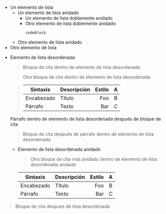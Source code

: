 - Un elemento de lista
   + Un elemento de lista anidado
      * Un elemento de lista doblemente anidado
      * Otro elemento de lista doblemente anidado
         ```
         codeblock
         ```
   + Otro elemento de lista anidado
- Otro elemento de lista

+ Elemento de lista desordenada
   > Bloque de cita dentro de elemento de lista desordenada

   > Otro bloque de cita dentro de elemento de lista desordenada

   > | Sintaxis | Descripción | Estilo | A |
   > | --- | :-- | --: | :-: |
   > | Encabezado | Título | Foo | B |
   > | Párrafo | Texto | Bar | C |

   Párrafo dentro de elemento de lista desordenada después de bloque de cita

   > Bloque de cita después de párrafo dentro de elemento de lista desordenada

   - Elemento de lista desordenada anidado
      > Otro bloque de cita más anidado dentro de elemento de lista desordenada anidado

      | Sintaxis | Descripción | Estilo | A |
      | --- | :-- | --: | :-: |
      | Encabezado | Título | Foo | B |
      | Párrafo | Texto | Bar | C |

> Bloque de cita después de lista desordenada
